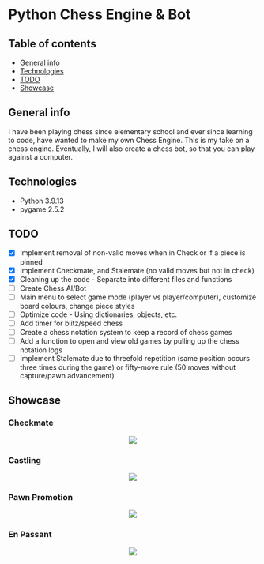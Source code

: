 # Python Chess Engine & Bot

## Table of contents
* [General info](#general-info)
* [Technologies](#technologies)
* [TODO](#todo)
* [Showcase](#showcase)

## General info
I have been playing chess since elementary school and ever since learning to code, have wanted to make my own Chess Engine. This is my take on a chess engine. Eventually, I will also create a chess bot, so that you can play against a computer.

## Technologies
* Python 3.9.13
* pygame 2.5.2

## TODO
- [X] Implement removal of non-valid moves when in Check or if a piece is pinned
- [X] Implement Checkmate, and Stalemate (no valid moves but not in check)
- [X] Cleaning up the code - Separate into different files and functions
- [ ] Create Chess AI/Bot
- [ ] Main menu to select game mode (player vs player/computer), customize board colours, change piece styles
- [ ] Optimize code - Using dictionaries, objects, etc.
- [ ] Add timer for blitz/speed chess
- [ ] Create a chess notation system to keep a record of chess games
- [ ] Add a function to open and view old games by pulling up the chess notation logs
- [ ] Implement Stalemate due to threefold repetition (same position occurs three times during the game) or fifty-move rule (50 moves without capture/pawn advancement)

## Showcase
### Checkmate
<p align="center">
  <img src="../main/Screenshots/Chess - Checkmate.gif">
</p>

### Castling
<p align="center">
  <img src="../main/Screenshots/Chess - Castling.gif">
</p>

### Pawn Promotion
<p align="center">
  <img src="../main/Screenshots/Chess - Pawn Promotion.gif">
</p>

### En Passant
<p align="center">
  <img src="../main/Screenshots/Chess - En Passant.gif">
</p>
